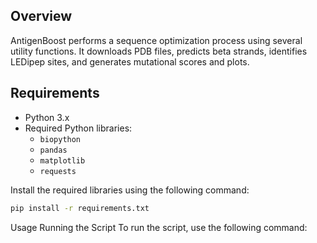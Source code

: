 ## Overview

AntigenBoost performs a sequence optimization process using several utility functions. It downloads PDB files, predicts beta strands, identifies LEDipep sites, and generates mutational scores and plots.

## Requirements

- Python 3.x
- Required Python libraries:
  - `biopython`
  - `pandas`
  - `matplotlib`
  - `requests`

Install the required libraries using the following command:

```bash
pip install -r requirements.txt
```


Usage
Running the Script
To run the script, use the following command:
